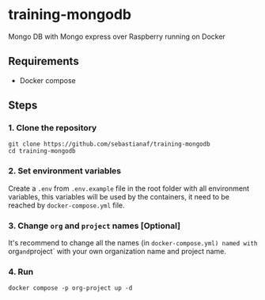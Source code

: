 # training-mongodb
Mongo DB with Mongo express over Raspberry running on Docker 

## Requirements
 - Docker compose

## Steps
### 1. Clone the repository
```
git clone https://github.com/sebastianaf/training-mongodb
cd training-mongodb
```
### 2. Set environment variables
Create a `.env` from `.env.example` file in the root folder with all environment variables, this variables will be used by the containers, it need to be reached by `docker-compose.yml` file.

### 3. Change `org` and `project` names [Optional]
It's recommend to change all the names (in `docker-compose.yml) named with `org` and `project` with your own organization name and project name.

### 4. Run
```
docker compose -p org-project up -d
```